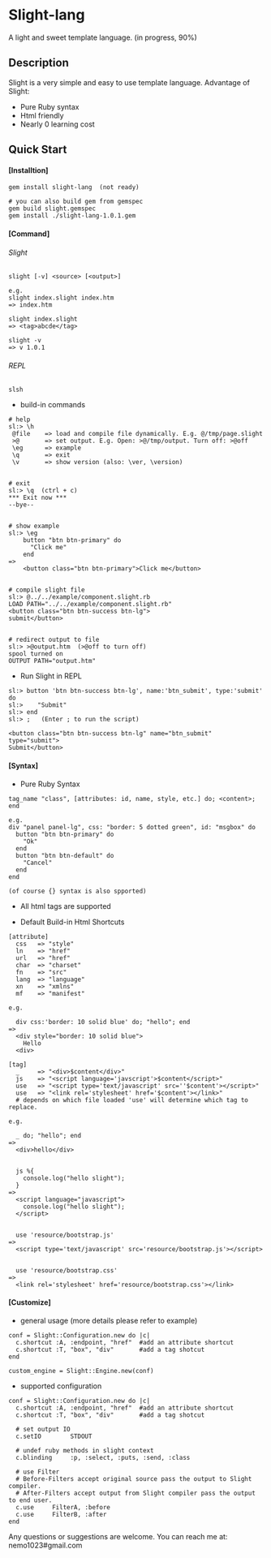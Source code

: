 # Slight-lang
A light and sweet template language. (in progress, 90%)

## Description
Slight is a very simple and easy to use template language.
Advantage of Slight:
- Pure Ruby syntax
- Html friendly
- Nearly 0 learning cost

## Quick Start
#### [Installtion]
```
gem install slight-lang  (not ready)

# you can also build gem from gemspec
gem build slight.gemspec
gem install ./slight-lang-1.0.1.gem
```

#### [Command]
###### Slight
```
slight [-v] <source> [<output>]

e.g.
slight index.slight index.htm
=> index.htm

slight index.slight
=> <tag>abcde</tag>

slight -v
=> v 1.0.1
```

###### REPL
```
slsh
```
- build-in commands

```
# help
sl:> \h
 @file    => load and compile file dynamically. E.g. @/tmp/page.slight
 >@       => set output. E.g. Open: >@/tmp/output. Turn off: >@off
 \eg      => example
 \q       => exit
 \v       => show version (also: \ver, \version)


# exit
sl:> \q  (ctrl + c)
*** Exit now ***
--bye--


# show example
sl:> \eg
    button "btn btn-primary" do
      "Click me"
    end
=>
    <button class="btn btn-primary">Click me</button>


# compile slight file
sl:> @../../example/component.slight.rb
LOAD PATH="../../example/component.slight.rb"
<button class="btn btn-success btn-lg">
submit</button>


# redirect output to file
sl:> >@output.htm  (>@off to turn off)
spool turned on
OUTPUT PATH="output.htm"
```
- Run Slight in REPL

```
sl:> button 'btn btn-success btn-lg', name:'btn_submit', type:'submit' do
sl:>    "Submit"
sl:> end
sl:> ;   (Enter ; to run the script)

<button class="btn btn-success btn-lg" name="btn_submit" type="submit">
Submit</button>
```

#### [Syntax]

- Pure Ruby Syntax

```
tag_name "class", [attributes: id, name, style, etc.] do; <content>; end

e.g.
div "panel panel-lg", css: "border: 5 dotted green", id: "msgbox" do
  button "btn btn-primary" do
    "Ok"
  end
  button "btn btn-default" do
    "Cancel"
  end
end

(of course {} syntax is also spported)
```
- All html tags are supported

- Default Build-in Html Shortcuts

```  
[attribute]
  css   => "style"
  ln    => "href"
  url   => "href"
  char  => "charset"
  fn    => "src"
  lang  => "language"
  xn    => "xmlns"
  mf    => "manifest"

e.g.

  div css:'border: 10 solid blue' do; "hello"; end
=>
  <div style="border: 10 solid blue">
    Hello
  <div>

[tag]
  _     => "<div>$content</div>"
  js    => "<script language='javscript'>$content</script>"
  use   => "<script type='text/javascript' src=''$content'></script>"
  use   => "<link rel='stylesheet' href='$content'></link>"
  # depends on which file loaded 'use' will determine which tag to replace.

e.g.

  _ do; "hello"; end
=>
  <div>hello</div>


  js %{
    console.log("hello slight");
  }
=>
  <script language="javascript">
    console.log("hello slight");
  </script>


  use 'resource/bootstrap.js'
=>
  <script type='text/javascript' src='resource/bootstrap.js'></script>


  use 'resource/bootstrap.css'
=>
  <link rel='stylesheet' href='resource/bootstrap.css'></link>
```

#### [Customize]
- general usage (more details please refer to example)

```
conf = Slight::Configuration.new do |c|
  c.shortcut :A, :endpoint, "href"  #add an attribute shortcut
  c.shortcut :T, "box", "div"       #add a tag shotcut
end

custom_engine = Slight::Engine.new(conf)
```

- supported configuration

```
conf = Slight::Configuration.new do |c|
  c.shortcut :A, :endpoint, "href"  #add an attribute shortcut
  c.shortcut :T, "box", "div"       #add a tag shotcut

  # set output IO
  c.setIO        STDOUT

  # undef ruby methods in slight context
  c.blinding     :p, :select, :puts, :send, :class

  # use Filter
  # Before-Filters accept original source pass the output to Slight compiler.
  # After-Filters accept output from Slight compiler pass the output to end user.
  c.use     FilterA, :before
  c.use     FilterB, :after
end
```

Any questions or suggestions are welcome. You can reach me at: nemo1023#gmail.com
